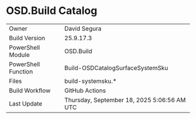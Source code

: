 ﻿# OSD.Build Catalog

| | |
|-|-|
| Owner | David Segura |
| Build Version | 25.9.17.3 |
| PowerShell Module | OSD.Build |
| PowerShell Function | Build-OSDCatalogSurfaceSystemSku |
| Files | build-systemsku.* |
| Build Workflow | GitHub Actions |
| Last Update | Thursday, September 18, 2025 5:06:56 AM UTC |
